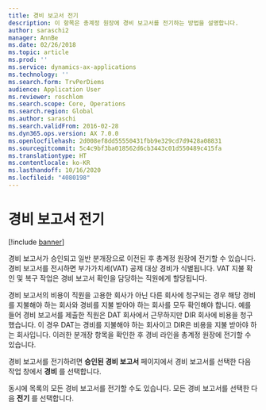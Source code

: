```yaml
---
title: 경비 보고서 전기
description: 이 항목은 총계정 원장에 경비 보고서를 전기하는 방법을 설명합니다.
author: saraschi2
manager: AnnBe
ms.date: 02/26/2018
ms.topic: article
ms.prod: ''
ms.service: dynamics-ax-applications
ms.technology: ''
ms.search.form: TrvPerDiems
audience: Application User
ms.reviewer: roschlom
ms.search.scope: Core, Operations
ms.search.region: Global
ms.author: saraschi
ms.search.validFrom: 2016-02-28
ms.dyn365.ops.version: AX 7.0.0
ms.openlocfilehash: 2d008ef8dd55550431fbb9e329cd7d9428a08831
ms.sourcegitcommit: 5c4c9bf3ba018562d6cb3443c01d550489c415fa
ms.translationtype: HT
ms.contentlocale: ko-KR
ms.lasthandoff: 10/16/2020
ms.locfileid: "4080198"
---
```

# <a name="post-an-expense-report"></a>경비 보고서 전기

[!include [banner](../includes/banner.md)]

경비 보고서가 승인되고 일반 분개장으로 이전된 후 총계정 원장에 전기할 수 있습니다. 경비 보고서를 전시하면 부가가치세(VAT) 공제 대상 경비가 식별됩니다. VAT 지불 확인 및 복구 작업은 경비 보고서 확인을 담당하는 직원에게 할당됩니다.

경비 보고서의 비용이 직원을 고용한 회사가 아닌 다른 회사에 청구되는 경우 해당 경비를 지불해야 하는 회사와 경비를 지불 받아야 하는 회사를 모두 확인해야 합니다. 예를 들어 경비 보고서를 제출한 직원은 DAT 회사에서 근무하지만 DIR 회사에 비용을 청구했습니다. 이 경우 DAT는 경비를 지불해야 하는 회사이고 DIR은 비용을 지불 받아야 하는 회사입니다. 이러한 분개장 항목을 확인한 후 경비 라인을 총계정 원장에 전기할 수 있습니다.

경비 보고서를 전기하려면 **승인된 경비 보고서** 페이지에서 경비 보고서를 선택한 다음 작업 창에서 **경비** 를 선택합니다.

동시에 목록의 모든 경비 보고서를 전기할 수도 있습니다. 모든 경비 보고서를 선택한 다음 **전기** 를 선택합니다.

